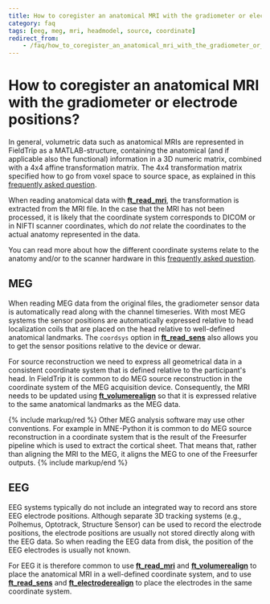 ```yaml
---
title: How to coregister an anatomical MRI with the gradiometer or electrode positions?
category: faq
tags: [eeg, meg, mri, headmodel, source, coordinate]
redirect_from:
    - /faq/how_to_coregister_an_anatomical_mri_with_the_gradiometer_or_electrode_positions/
---
```


# How to coregister an anatomical MRI with the gradiometer or electrode positions?

In general, volumetric data such as anatomical MRIs are represented in FieldTrip as a MATLAB-structure, containing the anatomical (and if applicable also the functional) information in a 3D numeric matrix, combined with a 4x4 affine transformation matrix. The 4x4 transformation matrix specified how to go from voxel space to source space, as explained in this [frequently asked question](/faq/homogenous).

When reading anatomical data with **[ft_read_mri](/reference/fileio/ft_read_mri)**, the transformation is extracted from the MRI file. In the case that the MRI has not been processed, it is likely that the coordinate system corresponds to DICOM or in NIFTI scanner coordinates, which do _not_ relate the coordinates to the actual anatomy represented in the data.

You can read more about how the different coordinate systems relate to the anatomy and/or to the scanner hardware in this [frequently asked question](/faq/coordsys).

## MEG

When reading MEG data from the original files, the gradiometer sensor data is automatically read along with the channel timeseries. With most MEG systems the sensor positions are automatically expressed relative to head localization coils that are placed on the head relative to well-defined anatomical landmarks. The `coordsys` option in **[ft_read_sens](/reference/fileio/ft_read_sens)** also allows you to get the sensor positions relative to the device or dewar.

For source reconstruction we need to express all geometrical data in a consistent coordinate system that is defined relative to the participant's head. In FieldTrip it is common to do MEG source reconstruction in the coordinate system of the MEG acquisition device. Consequently, the MRI needs to be updated using **[ft_volumerealign](/reference/ft_volumerealign)** so that it is expressed relative to the same anatomical landmarks as the MEG data.

{% include markup/red %}
Other MEG analysis software may use other conventions. For example in MNE-Python it is common to do MEG source reconstruction in a coordinate system that is the result of the Freesurfer pipeline which is used to extract the cortical sheet. That means that, rather than aligning the MRI to the MEG, it aligns the MEG to one of the Freesurfer outputs.
{% include markup/end %}

## EEG

EEG systems typically do not include an integrated way to record ans store EEG electrode positions. Although separate 3D tracking systems (e.g., Polhemus, Optotrack, Structure Sensor) can be used to record the electrode positions, the electrode positions are usually not stored directly along with the EEG data. So when reading the EEG data from disk, the position of the EEG electrodes is usually not known.

For EEG it is therefore common to use **[ft_read_mri](/reference/fileio/ft_read_mri)** and **[ft_volumerealign](/reference/ft_volumerealign)** to place the anatomical  MRI in a well-defined coordinate system, and to use **[ft_read_sens](/reference/fileio/ft_read_sens)** and **[ft_electroderealign](/reference/ft_electroderealign)** to place the electrodes in the same coordinate system.
